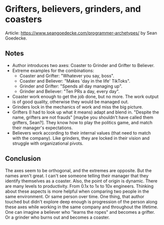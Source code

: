# Grifters, believers, grinders, and coasters

Article: <https://www.seangoedecke.com/programmer-archetypes/> by Sean Goedecke.

## Notes

- Author introduces two axes: Coaster to Grinder and Grifter to Believer.
- Extreme examples for the combinations:
    - Coaster and Grifter: "Whatever you say, boss".
    - Coaster and Believer: "Makes 'day in the life' TikToks".
    - Grinder and Grifter: "Spends all day managing up".
    - Grinder and Believer: "Ten PRs a day, every day".
- Coaster work enough to get the job done, but no more.
  The work output is of good quality, otherwise they would be managed out.
- Grinders lock in the mechanics of work and miss the big picture.
- Grifters (I had to look up what it means) adapt and blend in.
  "Despite the name, grifters are not frauds" [maybe you shouldn't have called them grifters, Sean?].
  They know how to play the politics game, and match their manager's expectations.
- Believers work according to their internal values (that need to match with the company).
  Like grinders, they are locked in their vision and struggle with organizational pivots.

## Conclusion

The axes seem to be orthogonal, and the extremes are opposite.
But the names aren't great.
I can't see someone telling their manager that they identify themselves as a coaster.
Also, the point of origin is dynamic.
There are many levels to productivity.
From 0.1x to 1x to 10x engineers.
Thinking about these aspects is more helpful when comparing two people in the same environment.
Or same person over time.
One thing, that author touched but didn't explore deep enough is progression of the person along these axes while working in the same company and throughout the lifetime.
One can imagine a believer who "learns the ropes" and becomes a grifter.
Or a grinder who burns out and becomes a coaster.
